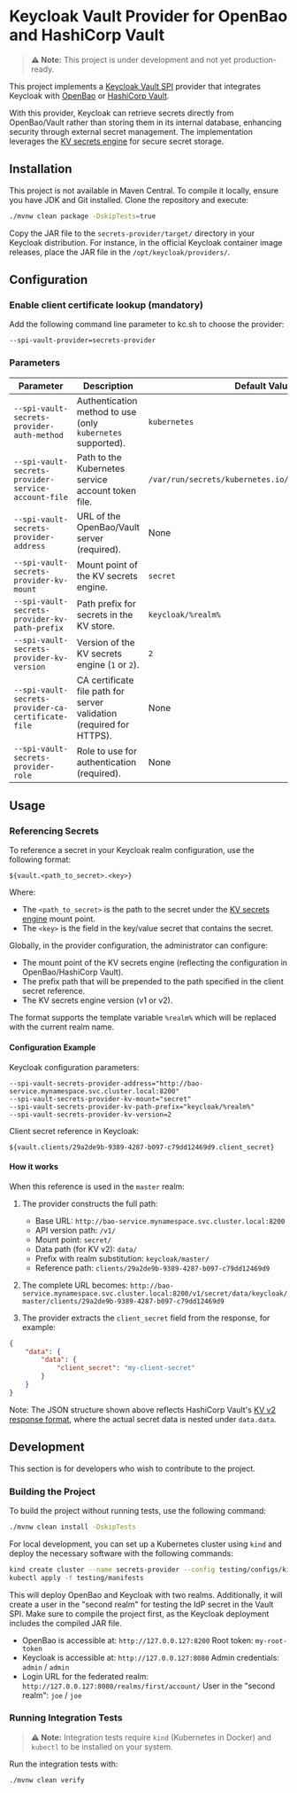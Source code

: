 # Keycloak Vault Provider for OpenBao and HashiCorp Vault

> **⚠️ Note:**
> This project is under development and not yet production-ready.

This project implements a [Keycloak Vault SPI](https://www.keycloak.org/server/vault) provider that integrates Keycloak with [OpenBao](https://openbao.org/) or [HashiCorp Vault](https://developer.hashicorp.com/vault).

With this provider, Keycloak can retrieve secrets directly from OpenBao/Vault rather than storing them in its internal database, enhancing security through external secret management.
The implementation leverages the [KV secrets engine](https://openbao.org/docs/secrets/kv/) for secure secret storage.


## Installation

This project is not available in Maven Central.
To compile it locally, ensure you have JDK and Git installed. Clone the repository and execute:

```bash
./mvnw clean package -DskipTests=true
```

Copy the JAR file to the `secrets-provider/target/` directory in your Keycloak distribution.
For instance, in the official Keycloak container image releases, place the JAR file in the `/opt/keycloak/providers/`.


## Configuration

### Enable client certificate lookup (mandatory)

Add the following command line parameter to kc.sh to choose the provider:

```
--spi-vault-provider=secrets-provider
```

### Parameters


| Parameter                                      | Description                                                 | Default Value                                         |
| --------------------------------------------- | ----------------------------------------------------------- | ----------------------------------------------------- |
| `--spi-vault-secrets-provider-auth-method`    | Authentication method to use (only `kubernetes` supported). | `kubernetes`                                          |
| `--spi-vault-secrets-provider-service-account-file` | Path to the Kubernetes service account token file.          | `/var/run/secrets/kubernetes.io/serviceaccount/token` |
| `--spi-vault-secrets-provider-address`        | URL of the OpenBao/Vault server (required).                 | None                                                  |
| `--spi-vault-secrets-provider-kv-mount`       | Mount point of the KV secrets engine.                       | `secret`                                              |
| `--spi-vault-secrets-provider-kv-path-prefix` | Path prefix for secrets in the KV store.                    | `keycloak/%realm%`                                    |
| `--spi-vault-secrets-provider-kv-version`     | Version of the KV secrets engine (`1` or `2`).              | `2`                                                   |
| `--spi-vault-secrets-provider-ca-certificate-file` | CA certificate file path for server validation (required for HTTPS). | None                                                  |
| `--spi-vault-secrets-provider-role`           | Role to use for authentication (required).                  | None                                                  |


## Usage

### Referencing Secrets

To reference a secret in your Keycloak realm configuration, use the following format:

```
${vault.<path_to_secret>.<key>}
```
Where:
- The `<path_to_secret>` is the path to the secret under the [KV secrets engine](https://openbao.org/docs/secrets/kv/) mount point.
- The `<key>` is the field in the key/value secret that contains the secret.

Globally, in the provider configuration, the administrator can configure:
- The mount point of the KV secrets engine (reflecting the configuration in OpenBao/HashiCorp Vault).
- The prefix path that will be prepended to the path specified in the client secret reference.
- The KV secrets engine version (v1 or v2).

The format supports the template variable `%realm%` which will be replaced with the current realm name.

#### Configuration Example

Keycloak configuration parameters:

```
--spi-vault-secrets-provider-address="http://bao-service.mynamespace.svc.cluster.local:8200"
--spi-vault-secrets-provider-kv-mount="secret"
--spi-vault-secrets-provider-kv-path-prefix="keycloak/%realm%"
--spi-vault-secrets-provider-kv-version=2
```

Client secret reference in Keycloak:

```
${vault.clients/29a2de9b-9389-4287-b097-c79dd12469d9.client_secret}
```

#### How it works

When this reference is used in the `master` realm:

1. The provider constructs the full path:
   - Base URL: `http://bao-service.mynamespace.svc.cluster.local:8200`
   - API version path: `/v1/`
   - Mount point: `secret/`
   - Data path (for KV v2): `data/`
   - Prefix with realm substitution: `keycloak/master/`
   - Reference path: `clients/29a2de9b-9389-4287-b097-c79dd12469d9`

2. The complete URL becomes:
   `http://bao-service.mynamespace.svc.cluster.local:8200/v1/secret/data/keycloak/master/clients/29a2de9b-9389-4287-b097-c79dd12469d9`

3. The provider extracts the `client_secret` field from the response, for example:

```json
{
    "data": {
        "data": {
            "client_secret": "my-client-secret"
        }
    }
}
```

Note: The JSON structure shown above reflects HashiCorp Vault's [KV v2 response format](https://openbao.org/api-docs/secret/kv/kv-v2/), where the actual secret data is nested under `data.data`.

## Development

This section is for developers who wish to contribute to the project.


### Building the Project

To build the project without running tests, use the following command:

```bash
./mvnw clean install -DskipTests
```

For local development, you can set up a Kubernetes cluster using `kind` and deploy the necessary software with the following commands:

```bash
kind create cluster --name secrets-provider --config testing/configs/kind-cluster-config.yaml
kubectl apply -f testing/manifests
```

This will deploy OpenBao and Keycloak with two realms. Additionally, it will create a user in the "second realm" for testing the IdP secret in the Vault SPI.
Make sure to compile the project first, as the Keycloak deployment includes the compiled JAR file.

- OpenBao is accessible at: `http://127.0.0.127:8200`
  Root token: `my-root-token`
- Keycloak is accessible at: `http://127.0.0.127:8080`
  Admin credentials: `admin` / `admin`
- Login URL for the federated realm: `http://127.0.0.127:8080/realms/first/account/`
  User in the "second realm": `joe` / `joe`



### Running Integration Tests

> **⚠️ Note:**
> Integration tests require `kind` (Kubernetes in Docker) and `kubectl` to be installed on your system.

Run the integration tests with:

```bash
./mvnw clean verify
```

